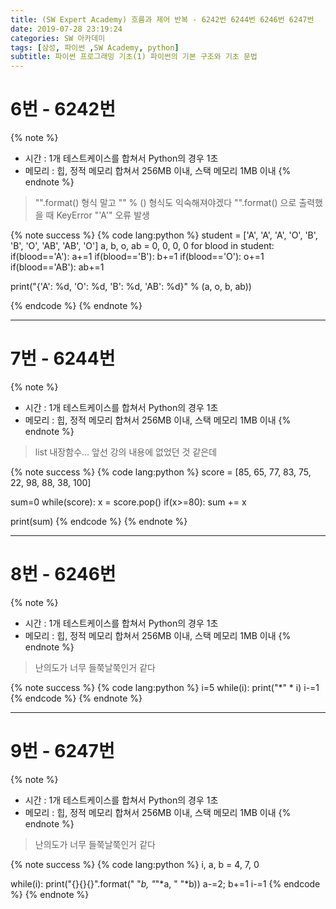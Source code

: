 ```yaml
---
title: (SW Expert Academy) 흐름과 제어 반복 - 6242번 6244번 6246번 6247번
date: 2019-07-28 23:19:24
categories: SW 아카데미
tags: [삼성, 파이썬 ,SW Academy, python]
subtitle: 파이썬 프로그래밍 기초(1) 파이썬의 기본 구조와 기초 문법
---
```


# 6번 - 6242번

{% note %}
- 시간 : 1개 테스트케이스를 합쳐서 Python의 경우 1초
- 메모리 : 힙, 정적 메모리 합쳐서 256MB 이내, 스택 메모리 1MB 이내
{% endnote %}

> "".format() 형식 말고 "" % () 형식도 익숙해져야겠다
> "".format() 으로 출력했을 때 KeyError "'A'" 오류 발생

{% note success %}
{% code lang:python %}
student = ['A', 'A', 'A', 'O', 'B', 'B', 'O', 'AB', 'AB', 'O']
a, b, o, ab = 0, 0, 0, 0
for blood in student:
    if(blood=='A'):
        a+=1
    if(blood=='B'):
        b+=1
    if(blood=='O'):
        o+=1
    if(blood=='AB'):
        ab+=1

print("{'A': %d, 'O': %d, 'B': %d, 'AB': %d}" % (a, o, b, ab))

{% endcode %}
{% endnote %}

-----

# 7번 - 6244번

{% note %}
- 시간 : 1개 테스트케이스를 합쳐서 Python의 경우 1초
- 메모리 : 힙, 정적 메모리 합쳐서 256MB 이내, 스택 메모리 1MB 이내
{% endnote %}

> list 내장함수... 앞선 강의 내용에 없었던 것 같은데

{% note success %}
{% code lang:python %}
score = [85, 65, 77, 83, 75, 22, 98, 88, 38, 100]

sum=0
while(score):
    x = score.pop()
    if(x>=80):
        sum += x

print(sum)
{% endcode %}
{% endnote %}

-----

# 8번 - 6246번

{% note %}
- 시간 : 1개 테스트케이스를 합쳐서 Python의 경우 1초
- 메모리 : 힙, 정적 메모리 합쳐서 256MB 이내, 스택 메모리 1MB 이내
{% endnote %}

> 난의도가 너무 들쭉날쭉인거 같다

{% note success %}
{% code lang:python %}
i=5
while(i):
    print("*" * i)
    i-=1
{% endcode %}
{% endnote %}

-----

# 9번 - 6247번

{% note %}
- 시간 : 1개 테스트케이스를 합쳐서 Python의 경우 1초
- 메모리 : 힙, 정적 메모리 합쳐서 256MB 이내, 스택 메모리 1MB 이내
{% endnote %}

> 난의도가 너무 들쭉날쭉인거 같다

{% note success %}
{% code lang:python %}
i, a, b = 4, 7, 0

while(i):
    print("{}{}{}".format(" "*b, "*"*a, " "*b))
    a-=2; b+=1
    i-=1
{% endcode %}
{% endnote %}
